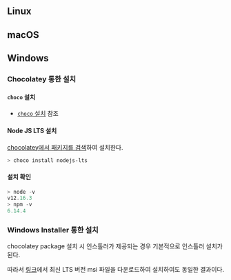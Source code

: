 ## Linux



## macOS



## Windows

### Chocolatey 통한 설치

#### `choco` 설치

- [`choco` 설치](/installation/chocolatey.md#installation) 참조

#### Node JS LTS 설치

[chocolatey에서 패키지를 검색](https://chocolatey.org/packages/nodejs-lts)하여 설치한다.

```powershell
> choco install nodejs-lts
```

#### 설치 확인

```powershell
> node -v
v12.16.3
> npm -v
6.14.4
```

### Windows Installer 통한 설치

chocolatey package 설치 시 인스톨러가 제공되는 경우 기본적으로 인스톨러 설치가 된다.

따라서 [링크](https://nodejs.org/ko/download/)에서 최신 LTS 버전 msi 파일을 다운로드하여 설치하여도 동일한 결과이다.